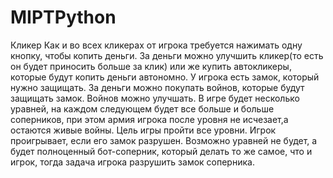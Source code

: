 # MIPTPython
Кликер
Как и во всех кликерах от игрока требуется нажимать одну кнопку, чтобы копить деньги. 
За деньги можно улучшить кликер(то есть он будет приносить больше за клик) или же купить автокликеры, которые будут копить деньги автономно. 
У игрока есть замок, который нужно защищать. 
За деньги можно покупать войнов, которые будут защищать замок. Войнов можно улучшать.
В игре будет несколько уравней, на каждом следующем будет все больше и больше соперников, при этом армия игрока после уровня не исчезает,а остаются живые войны.
Цель игры пройти все уровни. Игрок проигрывает, если его замок разрушен.
Возможно уравней не будет, а будет полноценный бот-соперник, который делать то же самое, что и игрок, тогда задача игрока разрушить замок соперника.
